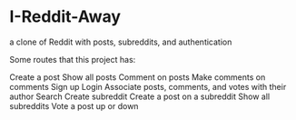 # I-Reddit-Away
a clone of Reddit with posts, subreddits, and authentication

Some routes that this project has:

Create a post
Show all posts
Comment on posts
Make comments on comments
Sign up
Login
Associate posts, comments, and votes with their author
Search
Create subreddit
Create a post on a subreddit
Show all subreddits
Vote a post up or down
